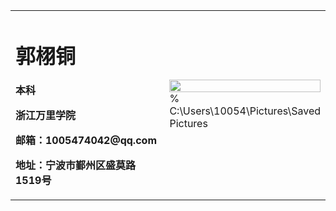 <table border="0">
  <tr>
    <td width="75%">
      <h1>郭栩铜</h1>
      <p><b>本科</b></p>
      <p><b>浙江万里学院</b></p>
      <p><b>邮箱：1005474042@qq.com</b></p>
      <p><b>地址：宁波市鄞州区盛莫路1519号</b></p>
    </td>
    <td width="25%">
      <img src="/zhengjianzhao.jpg" width="100%">      % C:\Users\10054\Pictures\Saved Pictures
    </td>
  </tr>
</table>
